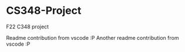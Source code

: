 # CS348-Project
F22 C348 project

Readme contribution from vscode :P
Another readme contribution from vscode :P